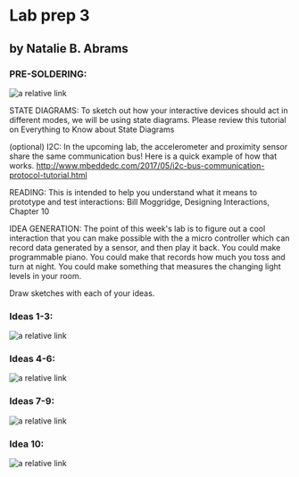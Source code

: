 
# Lab prep 3 
## by Natalie B. Abrams

### PRE-SOLDERING:

![a relative link](./IMG_0783.jpeg)
 
STATE DIAGRAMS: To sketch out how your interactive devices should act in different modes, we will be using state diagrams. Please review this tutorial on Everything to Know about State Diagrams

(optional) I2C: In the upcoming lab, the accelerometer and proximity sensor share the same communication bus! Here is a quick example of how that works. http://www.mbeddedc.com/2017/05/i2c-bus-communication-protocol-tutorial.html

READING: This is intended to help you understand what it means to prototype and test interactions: Bill Moggridge, Designing Interactions, Chapter 10

IDEA GENERATION: The point of this week's lab is to figure out a cool interaction that you can make possible with the a micro controller which can record data generated by a sensor, and then play it back. You could make programmable piano. You could make that records how much you toss and turn at night. You could make something that measures the changing light levels in your room.

Draw sketches with each of your ideas.

### Ideas 1-3:

![a relative link](./1-3.jpeg)

### Ideas 4-6:

![a relative link](./4-6.jpeg)

### Ideas 7-9:

![a relative link](./7-9.jpeg)

### Idea 10:

![a relative link](./last1.jpeg)
